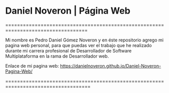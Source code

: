 # Daniel Noveron | Página Web
==================================================================================

Mi nombre es Pedro Daniel Gómez Noveron y en éste repositorio agrego mi pagina web personal, para
que puedas ver el trabajo que he realizado durante mi carrera profesional de 
Desarrollador de Software Multiplataforma en la rama de Desarrollador web.

Enlace de mi pagina web:
https://danielnoveron.github.io/Daniel-Noveron-Pagina-Web/

===================================================================================